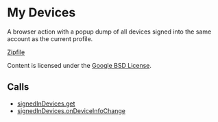 
My Devices
=======

A browser action with a popup dump of all devices signed into the same account as the current profile.

[Zipfile](http://developer.chrome.com/extensions/examples/api/deviceInfo/basic.zip)

Content is licensed under the [Google BSD License](http://code.google.com/google_bsd_license.html).

Calls
-----

* [signedInDevices.get](https://developer.chrome.com/extensions/signedInDevices#method-get)
* [signedInDevices.onDeviceInfoChange](https://developer.chrome.com/extensions/signedInDevices#event-onDeviceInfoChange)